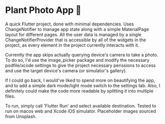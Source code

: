 # Plant Photo App 🌱

A quick Flutter project, done with minimal dependencies.
Uses ChangeNotifier to manage app state along with a simple MaterialPage layout for different pages.
All the user data is managed by a single ChangeNotifierProvider that is accessible by all of the widgets in the project, as every element in the project currently interacts with it.



Currently the app skips actually querying device's camera to take a photo.
To do so, I'd use the image_picker package and modify the necessary podfile/xcode settings to give the project
necessary perissions to access and use the target device's camera (or simulator's gallery).

If I could go back, I would've liked to spend more on beautifying the app, and to add a simple dark mode/light mode switch to the settings tab.
Also, I definitely could make the code more readable by splitting it into multiple files.

To run, simply call 'Flutter Run' and select available destination. Tested to run on macos web and Xcode iOS simulator.
Placeholder images sourced from Unsplash.
